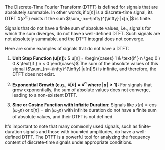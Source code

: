 

The Discrete-Time Fourier Transform (DTFT) is defined for signals that are absolutely summable. In other words, if $x[n]$ is a discrete-time signal, its DTFT $X(e^{j\omega})$ exists if the sum $\sum_{n=-\infty}^{\infty} |x[n]|$ is finite.

Signals that do not have a finite sum of absolute values, i.e., signals for which the sum diverges, do not have a well-defined DTFT. Such signals are not absolutely summable, and the DTFT integral does not converge.

Here are some examples of signals that do not have a DTFT:

1. **Unit Step Function (u[n]):**
   $ u[n] = \begin{cases} 
   1 & \text{if } n \geq 0 \\
   0 & \text{if } n < 0 
   \end{cases}$
   The sum of the absolute values of this signal ($\sum_{n=-\infty}^{\infty} |u[n]|$) is infinite, and therefore, the DTFT does not exist.

2. **Exponential Growth (e.g., $x[n] = a^n$ where $|a| \geq 1$):**
   For signals that grow exponentially, the sum of absolute values does not converge, leading to a non-existent DTFT.

3. **Sine or Cosine Function with Infinite Duration:**
   Signals like $x[n] = \cos(\omega_0 n)$ or $x[n] = \sin(\omega_0 n)$ with infinite duration do not have a finite sum of absolute values, and their DTFT is not defined.

It's important to note that many commonly used signals, such as finite-duration signals and those with bounded amplitudes, do have a well-defined DTFT. The DTFT is a powerful tool for analyzing the frequency content of discrete-time signals under appropriate conditions.
